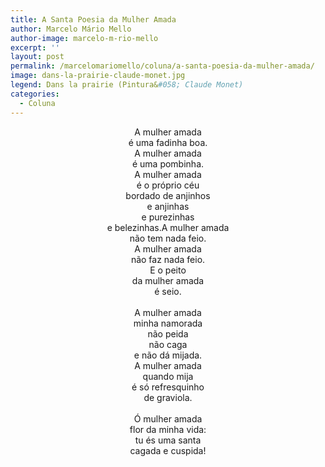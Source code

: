 ```yaml
---
title: A Santa Poesia da Mulher Amada
author: Marcelo Mário Mello
author-image: marcelo-m-rio-mello
excerpt: ''
layout: post
permalink: /marcelomariomello/coluna/a-santa-poesia-da-mulher-amada/
image: dans-la-prairie-claude-monet.jpg
legend: Dans la prairie (Pintura&#058; Claude Monet)
categories:
  - Coluna
---
```

<p style="text-align: center;">
A mulher amada<br>é uma fadinha boa.<br>A mulher amada<br>é uma pombinha.<br>A mulher amada<br>é o próprio céu<br>bordado de anjinhos<br>e anjinhas<br>e purezinhas<br>e belezinhas.A mulher amada<br>não tem nada feio.<br>A mulher amada<br>não faz nada feio.<br>E o peito<br>da mulher amada<br>é seio.<br><br>A mulher amada<br>minha namorada<br>não peida<br>não caga<br>e não dá mijada.<br>A mulher amada<br>quando mija<br>é só refresquinho<br>de graviola.<br><br>Ó mulher amada<br>flor da minha vida:<br>tu és uma santa<br>cagada e cuspida!</p>
